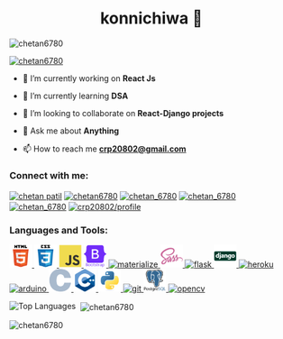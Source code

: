 <h1 align="center">konnichiwa 👋</h1>

<p align="left"> <img src="https://komarev.com/ghpvc/?username=chetan6780&label=Profile%20views&color=0e75b6&style=flat"
        alt="chetan6780" /> </p>

<p align="left"> <a href="https://github.com/ryo-ma/github-profile-trophy"><img
            src="https://github-profile-trophy.vercel.app/?username=chetan6780" alt="chetan6780" /></a> </p>

- 🔭 I’m currently working on **React Js**

- 🌱 I’m currently learning **DSA**

- 👯 I’m looking to collaborate on **React-Django projects**

- 💬 Ask me about **Anything**

- 📫 How to reach me **crp20802@gmail.com**


<h3 align="left">Connect with me:</h3>
<p align="left">
    <a href="https://linkedin.com/in/chetan patil" target="blank"><img align="center"
            src="https://cdn.jsdelivr.net/npm/simple-icons@3.0.1/icons/linkedin.svg" alt="chetan patil" height="30"
            width="40" /></a>
    <a href="https://instagram.com/chetan_6780" target="blank"><img align="center"
            src="https://cdn.jsdelivr.net/npm/simple-icons@3.0.1/icons/instagram.svg" alt="chetan6780" height="30"
            width="40" /></a>
    <a href="https://www.codechef.com/users/chetan_6780" target="blank"><img align="center"
            src="https://cdn.jsdelivr.net/npm/simple-icons@3.1.0/icons/codechef.svg" alt="chetan_6780" height="30"
            width="40" /></a>
    <a href="https://www.hackerrank.com/chetan_6780" target="blank"><img align="center"
            src="https://cdn.jsdelivr.net/npm/simple-icons@3.0.1/icons/hackerrank.svg" alt="chetan_6780" height="30"
            width="40" /></a>
    <a href="https://codeforces.com/profile/chetan_6780" target="blank"><img align="center"
            src="https://cdn.jsdelivr.net/npm/simple-icons@3.0.1/icons/codeforces.svg" alt="chetan_6780" height="30"
            width="40" /></a>
    <a href="https://auth.geeksforgeeks.org/user/crp20802/profile" target="blank"><img align="center"
            src="https://cdn.jsdelivr.net/npm/simple-icons@3.0.1/icons/geeksforgeeks.svg" alt="crp20802/profile"
            height="30" width="40" /></a>
</p>


<h3 align="left">Languages and Tools:</h3>
<p align="left">
    <a href="https://www.w3.org/html/" target="_blank"> <img
            src="https://raw.githubusercontent.com/devicons/devicon/master/icons/html5/html5-original-wordmark.svg"
            alt="html5" width="40" height="40" />
    </a>
    <a href="https://www.w3schools.com/css/" target="_blank">
        <img src="https://raw.githubusercontent.com/devicons/devicon/master/icons/css3/css3-original-wordmark.svg"
            alt="css3" width="40" height="40" />
    </a>
    <a href="https://developer.mozilla.org/en-US/docs/Web/JavaScript" target="_blank"> <img
            src="https://raw.githubusercontent.com/devicons/devicon/master/icons/javascript/javascript-original.svg"
            alt="javascript" width="40" height="40" />
    </a>
    <a href="https://getbootstrap.com" target="_blank"> <img
            src="https://raw.githubusercontent.com/devicons/devicon/master/icons/bootstrap/bootstrap-plain-wordmark.svg"
            alt="bootstrap" width="40" height="40" />
    </a>
    <a href="https://materializecss.com/" target="_blank"> <img
            src="https://raw.githubusercontent.com/prplx/svg-logos/5585531d45d294869c4eaab4d7cf2e9c167710a9/svg/materialize.svg"
            alt="materialize" width="40" height="40" />
    </a>
    <a href="https://sass-lang.com" target="_blank"> <img
            src="https://raw.githubusercontent.com/devicons/devicon/master/icons/sass/sass-original.svg" alt="sass"
            width="40" height="40" />
    </a>
    <a href="https://flask.palletsprojects.com/" target="_blank">
        <img src="https://www.vectorlogo.zone/logos/pocoo_flask/pocoo_flask-icon.svg" alt="flask" width="40"
            height="40" />
    </a>
    <a href="https://www.djangoproject.com/" target="_blank"> <img
            src="https://raw.githubusercontent.com/devicons/devicon/master/icons/django/django-original.svg"
            alt="django" width="40" height="40" />
    </a>
    <a href="https://heroku.com" target="_blank"> <img src="https://www.vectorlogo.zone/logos/heroku/heroku-icon.svg"
            alt="heroku" width="40" height="40" />
    </a>
    <a href="https://www.arduino.cc/" target="_blank"> <img src="https://cdn.worldvectorlogo.com/logos/arduino-1.svg"
            alt="arduino" width="40" height="40" />
    </a>
    <a href="https://www.cprogramming.com/" target="_blank"> <img
            src="https://raw.githubusercontent.com/devicons/devicon/master/icons/c/c-original.svg" alt="c" width="40"
            height="40" /> </a>
    <a href="https://www.w3schools.com/cpp/" target="_blank"> <img
            src="https://raw.githubusercontent.com/devicons/devicon/master/icons/cplusplus/cplusplus-original.svg"
            alt="cplusplus" width="40" height="40" />
    </a>
    <a href="https://www.python.org" target="_blank"> <img
            src="https://raw.githubusercontent.com/devicons/devicon/master/icons/python/python-original.svg"
            alt="python" width="40" height="40" />
    </a>
    <a href="https://git-scm.com/" target="_blank"> <img
            src="https://www.vectorlogo.zone/logos/git-scm/git-scm-icon.svg" alt="git" width="40" height="40" />
    </a>
    <a href="https://www.postgresql.org" target="_blank">
        <img src="https://raw.githubusercontent.com/devicons/devicon/master/icons/postgresql/postgresql-original-wordmark.svg"
            alt="postgresql" width="40" height="40" />
    </a>
    <a href="https://opencv.org/" target="_blank"> <img src="https://www.vectorlogo.zone/logos/opencv/opencv-icon.svg"
            alt="opencv" width="40" height="40" />
    </a>
</p>

<p>
    <a href="https://github.com/chetan6780/chetan6780"> <img align="left"
            src="https://github-readme-stats.vercel.app/api/top-langs/?username=chetan6780&hide= jupyter+notebook&theme=radical"
            alt="Top Languages" /></a>
    &nbsp;
    <img align="center"
        src="https://github-readme-stats.vercel.app/api?username=chetan6780&show_icons=true&locale=en&theme=radical"
        alt="chetan6780" />
</p>
<p>
    <img align="center" src="https://github-readme-streak-stats.herokuapp.com/?user=chetan6780&theme=radical"
        alt="chetan6780" />
</p>
